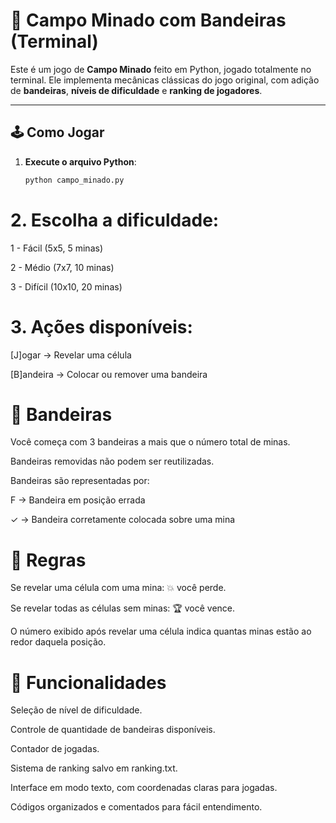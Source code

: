 # 🎯 Campo Minado com Bandeiras (Terminal)

Este é um jogo de **Campo Minado** feito em Python, jogado totalmente no terminal. Ele implementa mecânicas clássicas do jogo original, com adição de **bandeiras**, **níveis de dificuldade** e **ranking de jogadores**.

---

## 🕹️ Como Jogar

1. **Execute o arquivo Python**:
   ```bash
   python campo_minado.py
# 2. Escolha a dificuldade:

1 - Fácil (5x5, 5 minas)

2 - Médio (7x7, 10 minas)

3 - Difícil (10x10, 20 minas)

# 3. Ações disponíveis:

[J]ogar → Revelar uma célula

[B]andeira → Colocar ou remover uma bandeira


# 🚩 Bandeiras
Você começa com 3 bandeiras a mais que o número total de minas.

Bandeiras removidas não podem ser reutilizadas.

Bandeiras são representadas por:

F → Bandeira em posição errada

✓ → Bandeira corretamente colocada sobre uma mina

# 🧠 Regras
Se revelar uma célula com uma mina: 💥 você perde.

Se revelar todas as células sem minas: 🏆 você vence.

O número exibido após revelar uma célula indica quantas minas estão ao redor daquela posição.

# 📄 Funcionalidades
Seleção de nível de dificuldade.

Controle de quantidade de bandeiras disponíveis.

Contador de jogadas.

Sistema de ranking salvo em ranking.txt.

Interface em modo texto, com coordenadas claras para jogadas.

Códigos organizados e comentados para fácil entendimento.

